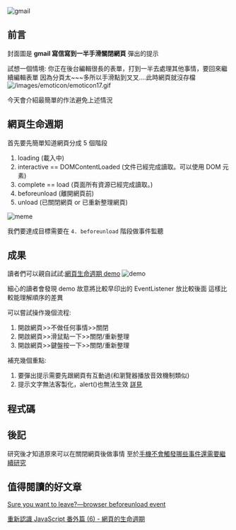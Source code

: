 ![gmail](https://drive.google.com/thumbnail?id=1f_gP6mgDhh18xRBYwAJQvyqsaQn_X8dc&sz=w1366)

## 前言

封面圖是 **gmail 寫信寫到一半手滑關閉網頁** 彈出的提示

試想一個情境:
你正在後台編輯很長的表單，打到一半去處理其他事情，要回來繼續編輯表單
因為分頁太~~~多所以手滑點到叉叉....此時網頁就沒存檔
![/images/emoticon/emoticon17.gif](/images/emoticon/emoticon17.gif)

今天會介紹最簡單的作法避免上述情況

## 網頁生命週期

首先要先簡單知道網頁分成 5 個階段

1. loading (載入中)
2. interactive == DOMContentLoaded (文件已經完成讀取。可以使用 DOM 元素)
3. complete == load (頁面所有資源已經完成讀取。)
4. beforeunload (離開網頁前)
5. unload (已關閉網頁 or 已重新整理網頁)

![meme](https://memes.tw/user-tmp/1725541401119.png)

我們要達成目標需要在 `4. beforeunload` 階段做事件監聽

## 成果

讀者們可以親自試試:[網頁生命週期 demo](https://dpes8693.github.io/ithome-2024-ironman/day8/web-life-cycle.html)
![demo](https://drive.google.com/thumbnail?id=1W5WDROgL051DAl9yPuGxnxAKGXk8IoFo&sz=w1366)

細心的讀者會發現 demo 故意將比較早印出的 EventListener 放比較後面
這樣比較能理解順序的差異

可以嘗試操作幾個流程:

1. 開啟網頁>>不做任何事情>>關閉
2. 開啟網頁>>滑鼠點一下>>關閉/重新整理
3. 開啟網頁>>鍵盤按一下>>關閉/重新整理

補充幾個重點:

1. 要彈出提示需要先跟網頁有互動過(和瀏覽器播放音效機制類似)
2. 提示文字無法客製化，alert()也無法生效
   [詳見](https://developer.chrome.com/blog/chrome-51-deprecations/?hl=en#remove_custom_messages_in_onbeforeunload_dialogs)

## 程式碼

## 後記

研究後才知道原來可以在關閉網頁後做事情
至於[手機不會觸發哪些事件還需要繼續研究](https://developer.mozilla.org/zh-CN/docs/Web/API/Navigator/sendBeacon#%E9%81%BF%E5%85%8D%E4%BD%BF%E7%94%A8_unload_%E5%92%8C_beforeunload)

## 值得閱讀的好文章

[Sure you want to leave?—browser beforeunload event](https://dev.to/chromiumdev/sure-you-want-to-leavebrowser-beforeunload-event-4eg5)

[重新認識 JavaScript 番外篇 (6) - 網頁的生命週期](https://ithelp.ithome.com.tw/articles/10197335)
